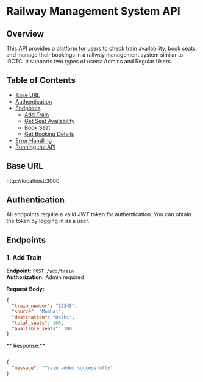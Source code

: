 # Railway Management System API

## Overview

This API provides a platform for users to check train availability, book seats, and manage their bookings in a railway management system similar to IRCTC. It supports two types of users: Admins and Regular Users.

## Table of Contents

- [Base URL](#base-url)
- [Authentication](#authentication)
- [Endpoints](#endpoints)
  - [Add Train](#add-train)
  - [Get Seat Availability](#get-seat-availability)
  - [Book Seat](#book-seat)
  - [Get Booking Details](#get-booking-details)
- [Error Handling](#error-handling)
- [Running the API](#running-the-api)

## Base URL
http://localhost:3000


## Authentication

All endpoints require a valid JWT token for authentication. You can obtain the token by logging in as a user.

## Endpoints

### 1. Add Train

**Endpoint:** `POST /add/train`  
**Authorization:** Admin required  

**Request Body:**
```json
{
  "train_number": "12345",
  "source": "Mumbai",
  "destination": "Delhi",
  "total_seats": 100,
  "available_seats": 100
}
```
** Response:**
```json

{
  "message": "Train added successfully"
}
```

